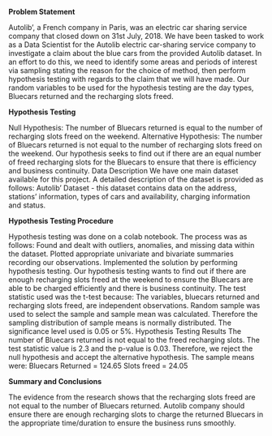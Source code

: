 **Problem Statement**

Autolib’,  a French company in Paris, was an electric car sharing service company that closed down on 31st July, 2018. We have been tasked to work as a Data Scientist for the Autolib electric car-sharing service company to investigate a claim about the blue cars from the provided Autolib dataset.
In an effort to do this, we need to identify some areas and periods of interest via sampling stating the reason for the choice of method, then perform hypothesis testing with regards to the claim that we will have made. 
Our random variables to be used for the hypothesis testing are the day types, Bluecars returned and the recharging slots freed. 

**Hypothesis Testing**

Null Hypothesis: The number of Bluecars returned is equal to the number of recharging slots freed on the weekend.
Alternative Hypothesis: The number of Bluecars returned is not equal to the number of recharging slots freed on the weekend.
Our hypothesis seeks to find out if there are an equal number of freed recharging slots for the Bluecars to ensure that there is efficiency and business continuity. 
Data Description 
We have one main dataset available for this project. A detailed description of the dataset is provided as follows:
Autolib’ Dataset - this dataset contains data on the address, stations’ information, types of cars and availability, charging information and status.

**Hypothesis Testing Procedure**

Hypothesis testing was done on a colab notebook. The process was as follows:
Found and dealt with outliers, anomalies, and missing data within the dataset.
Plotted appropriate univariate and bivariate summaries recording our observations.
Implemented the solution by performing hypothesis testing.
Our hypothesis testing wants to find out if there are enough recharging slots freed at the weekend to ensure the Bluecars are able to be charged efficiently and there is business continuity.
The test statistic used was the t-test because: 
The variables, bluecars returned and recharging slots freed, are independent observations.
Random sample was used to select the sample and sample mean was calculated. Therefore the sampling distribution of sample means is normally distributed.
The significance level used is 0.05 or 5%.
Hypothesis Testing Results 
The number of Bluecars returned is not equal to the freed recharging slots. 
The test statistic value is 2.3 and the p-value is 0.03. Therefore, we reject the null hypothesis and accept the alternative hypothesis.
The sample means were: 
Bluecars Returned = 124.65
Slots freed = 24.05

**Summary and Conclusions**

The evidence from the research shows that the recharging slots freed are not equal to the number of Bluecars returned. Autolib company should ensure there are enough recharging slots to charge the returned Bluecars in the appropriate time/duration to ensure the business runs smoothly.
